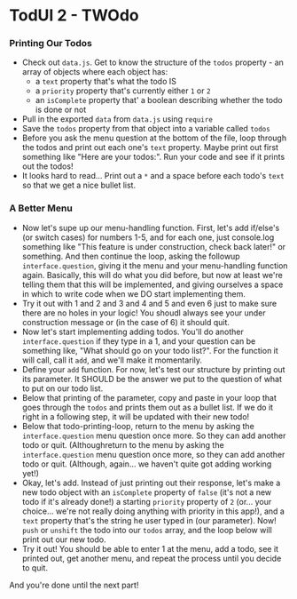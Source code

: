 # TodUI 2 - TWOdo

### Printing Our Todos
* Check out `data.js`. Get to know the structure of the `todos` property - an array of objects where each object has:
    * a `text` property that's what the todo IS
    * a `priority` property that's currently either `1` or `2`
    * an `isComplete` property that' a boolean describing whether the todo is done or not
* Pull in the exported `data` from `data.js` using `require`
* Save the `todos` property from that object into a variable called `todos`
* Before you ask the menu question at the bottom of the file, loop through the todos and print out each one's `text` property. Maybe print out first something like "Here are your todos:". Run your code and see if it prints out the todos!
* It looks hard to read... Print out a `*` and a space before each todo's `text` so that we get a nice bullet list.


### A Better Menu

* Now let's supe up our menu-handling function. First, let's add if/else's (or switch cases) for numbers 1-5, and for each one, just console.log something like "This feature is under construction, check back later!" or something. And then continue the loop, asking the followup `interface.question`, giving it  the menu and your menu-handling function again. Basically, this will do what you did before, but now at least we're telling them that this will be implemented, and giving ourselves a space in which to write code when we DO start implementing them.
* Try it out with 1 and 2 and 3 and 4 and 5 and even 6 just to make sure there are no holes in your logic! You shoudl always see your under construction message or (in the case of 6) it should quit.
* Now let's start implementing adding todos. You'll do another `interface.question` if they type in a 1, and your question can be something like, "What should go on your todo list?". For the function it will  call, call it `add`, and we'll make it momentarily.
* Define your `add` function. For now, let's test our structure by printing out its parameter. It SHOULD be the answer we put to the question of what to put on our todo list.
* Below that printing of the parameter, copy and paste in your loop that goes through the `todos` and prints them out as a bullet list. If we do it right in a following step, it will be updated with their new todo!
* Below that todo-printing-loop, return to the menu by asking the `interface.question` menu question once more. So they can add another todo or quit. (Althoughreturn to the menu by asking the `interface.question` menu question once more, so they can add another todo or quit. (Although, again... we haven't quite got adding working yet!)
* Okay, let's add. Instead of just printing out their response, let's make a new todo object with an `isComplete` property of `false` (it's not a new todo if it's already done!) a starting `priority` property of `2` (or... your choice... we're not really doing anything with priority in this app!), and a `text` property that's the string he user typed in (our parameter). Now! `push` or `unshift` the todo into our `todos` array, and the loop below will print out our new todo.
* Try it out! You should be able to enter 1 at the menu, add a todo, see it printed out, get another menu, and repeat the process until you decide to quit.

And you're done until the next part!
